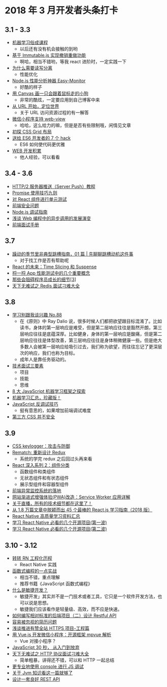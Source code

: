 # 2018 年 3 月开发者头条打卡

## 3.1 - 3.3

* [机器学习俗成课程](https://developers.google.cn/machine-learning/crash-course/glossary)
  * 以后还有没有机会接触的到哟
* [基于 Immutable.js 实现撤销重做功能](https://qianduan.group/posts/5a956f860cf6b624d2239cae)
  * 啊哈，相当不错哟，等我 react 进阶时，一定实践一下
* [为什么需要读写分离](http://raye.wang/2018/02/03/springboot-mybatis-du-xie-fen-chi-pei-zhi/)
  * 性能优化
* [Node.js 性能分析神器 Easy-Monitor](https://blog.fundebug.com/2018/02/28/nodejs-performance-tool-easy-monitor/)
  * 好酷的样子
* [用 Canvas 画一只会跟着鼠标走的小狗](https://zhuanlan.zhihu.com/p/34139676)
  * 非常的酷炫，一定要应用到自己博客中来
* [从 URL 开始，定位世界](http://insights.thoughtworks.cn/url-locates-the-world/)
  * 关于 URL 访问资源过程的有一解答
* [微信小程序支持 web-view](https://mp.weixin.qq.com/s/6oB0EbtRCJOk-e2GqPAN3w)
  * 哈哈，这么给力的嘛，但是是否有些限制哦，闲情见文章
* [初探 CSS Grid 布局](https://www.liayal.com/article/5a96599bca0de01ec9713c43)
* [送给 ES6 开发者的 7 个 hack](https://mp.weixin.qq.com/s?__biz=MzI3MjA3MTY3Mw==&mid=2247483689&idx=1&sn=aa928bb4af14118c784bb5da63639844&chksm=eb396fbfdc4ee6a939dbc20bf52538d07ca98bec211535f0a07e3f3229f4164f602c811bbb16#rd)
  * ES6 如何使代码更优雅
* [WEB 开发积累](http://blog.404mzk.com/)
  * 他人经验，可以看看

## 3.4 - 3.6

* [HTTP/2 服务器推送（Server Push）教程](http://www.ruanyifeng.com/blog/2018/03/http2_server_push.html)
* [Promise 使用技巧九则](https://qianduan.group/posts/5a9be8980cf6b624d2239cbd)
* [对 React 组件进行单元测试](https://mp.weixin.qq.com/s/oE944uljXsWbnJQPCqjYIA)
* [前端安全问题](https://mp.weixin.qq.com/s/d_4gUc3Ay_He4fintNXw6Q)
* [Node.js 调试指南](https://github.com/nswbmw/node-in-debugging/)
* [浅谈 Web 编程中的异步调用的发展演变](https://mp.weixin.qq.com/s/HoTmRrsCSbLAAben2VeAFg)
* [前端面试手册](https://github.com/yangshun/front-end-interview-handbook/)

## 3.7

* [躁动的季节里非典型跳槽指南，01 篇 | 先聊聊跳槽动机这件事](https://mp.weixin.qq.com/s/zHwIn8ygXNwAakSE_WL4Bw)
  * 对于找工作是否有帮助呢
* [React 的未来：Time Slicing 和 Suspense](https://mp.weixin.qq.com/s/T7f7pP2mpQ-G9nDCsT65pg)
* [捋一捋 App 性能测试中的几个重要概念](https://mp.weixin.qq.com/s/qD39G0IxhqyT_Iekxte2lQ)
* [那些会阻碍程序员成长的细节[3]](https://mp.weixin.qq.com/s/4jj26NPCIVfMsAY_M7WH_A)
* [天下无难试之 Redis 面试刁难大全](https://mp.weixin.qq.com/s/507jyNbL4xCkxyW6Xk15Xg)

## 3.8

* [学习别跟我谈兴趣 No.88](http://mp.weixin.qq.com/s/6zVBuQQTepLSXjkLA5qEqA)
  * 在《原则》中 Ray Dalio 说，很多时候人们都把欲望跟目标混淆了。比如读书，身体的第一层响应是难受，但是第二层响应往往是豁然开朗，第三层响应往往是底蕴深厚。比如健身，身体的第一层响应是酸痛，但是第二层响应往往是体型改善，第三层响应往往是身体稍微健康一些。但是绝大多数人会被第一层响应给吸引过去，我们称为欲望，而往往忘记了更深层次的响应，我们也称为目标。
  * 成年人是靠任务驱动的。
* [技术面试三要素](http://mp.weixin.qq.com/s/4b3KO0zTvrDfWVCVNiuqmQ)
  * 项目
  * 技能
  * 思维
* [8 大 JavaScript 机器学习框架之探索](http://mp.weixin.qq.com/s/X0k2JPze7x8nkSxkoHtWnw)
* [机器学习汇总，珍藏版！](https://mp.weixin.qq.com/s/4EQX3hI2BbK7X422Qw41aw)
* [JavaScript 反调试技巧](http://www.freebuf.com/articles/system/163579.html)
  * 挺有意思的，如果增加前端调试难度
* [第三方 CSS 并不安全](http://zcfy.cc/article/third-party-css-is-not-safe)

## 3.9

* [CSS keylogger：攻击与防御](https://blog.techbridge.cc/2018/03/02/css-key-logger/)
* [Rematch: 重新设计 Redux](https://qianduan.group/posts/5a9df5120cf6b624d2239cc2)
  * 系统的学完 redux 之后回过头再来看
* [React 深入系列 2：组件分类](https://mp.weixin.qq.com/s/XSYZP5jJMuVK4fYIQ5Tb4A)
  * 函数组件和类组件
  * 无状态组件和有状态组件
  * 展示型组件和容器型组件
* [前端异常监控系统的落地](https://zhuanlan.zhihu.com/p/26085642)
* [网站渐进式增强体验(PWA)改造：Service Worker 应用详解](https://lzw.me/a/pwa-service-worker.html)
* [关于直播，所有的技术细节都在这里了！](https://jiasuhui.com/archives/75121)
* [从 1.8 万篇文章中脱颖而出 45 个最棒的 React.js 学习指南（2018 版）](https://zhuanlan.zhihu.com/p/33207643)
* [React Native 高质量学习资料汇总](https://www.jianshu.com/p/454f2e6f28e9)
* [学习 React Native 必看的几个开源项目(第一波)](http://www.lcode.org/study-react-native-opensource-one/)
* [学习 React Native 必看的几个开源项目(第二波)](https://juejin.im/entry/575f498c128fe100577336b2)

## 3.10 - 3.12

* [转转 RN 工程化历程](https://mp.weixin.qq.com/s/lVoXlOmKvv-GHflqJ0mzwg)
  * React Native 实践
* [函数式编程的一点实战](http://yanhaijing.com/javascript/2018/03/01/functional-programming-practice/)
  * 相当不错，重点理解
  * 推荐书籍《JavaScript 函数式编程》
* [什么是敏捷开发？](https://mp.weixin.qq.com/s/lsGpbGO3hZUKbvSl-SPkPw)
  * 敏捷开发」其实并不是一门技术或者工具，它只是一个软件开发方法，也可以说是思想。
  * 敏捷我们应该看作是轻量级、高效，而不应是快速。
* [如何编写相对标准的后端项目（二）设计 Restful API](http://wsfdl.com/architecture/2018/01/18/http_restful_api_design.html)
* [容易被忽视的简历问题](https://mp.weixin.qq.com/s/-QEt928fhgnV2I2AVcHmKg)
* [浅谈推进有赞全站 HTTPS 项目-工程篇](https://mp.weixin.qq.com/s/19KtHQAZ7fPYz6IyeenCUg)
* [用 Vue.js 开发微信小程序：开源框架 mpvue 解析](https://mp.weixin.qq.com/s/fY3HMV__wiXLF1G2pOCBaA)
  * Vue 对接小程序？
* [JavaScript 30 秒， 从入门到放弃](https://zhuanlan.zhihu.com/p/32297544)
* [天下无难试之 HTTP 协议面试刁难大全](https://mp.weixin.qq.com/s/Esg1bYsJeYzWelXYhirZuQ)
  * 简单粗暴，讲得还不错，可以和 HTTP 一起总结
* [更专业地使用 console 进行 JS 调试](https://elevenbeans.github.io/2018/03/10/10-Tips-for-JS-Debugging-with-Console/)
* [关于 Jvm 知识看这一篇就够了](https://mp.weixin.qq.com/s/4c9K5eYMFGVV2WyKaYXVBA)
* [设计一套良好 REST API](https://zhuanlan.zhihu.com/p/34289466)
